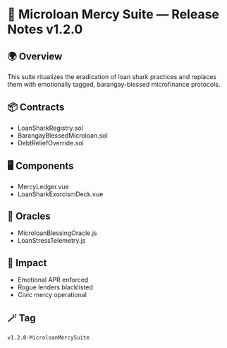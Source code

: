 # 💸 Microloan Mercy Suite — Release Notes v1.2.0

## 🌍 Overview
This suite ritualizes the eradication of loan shark practices and replaces them with emotionally tagged, barangay-blessed microfinance protocols.

## 📦 Contracts
- LoanSharkRegistry.sol
- BarangayBlessedMicroloan.sol
- DebtReliefOverride.sol

## 🖥️ Components
- MercyLedger.vue
- LoanSharkExorcismDeck.vue

## 🔮 Oracles
- MicroloanBlessingOracle.js
- LoanStressTelemetry.js

## 🧾 Impact
- Emotional APR enforced
- Rogue lenders blacklisted
- Civic mercy operational

## 🪄 Tag
`v1.2.0-MicroloanMercySuite`
